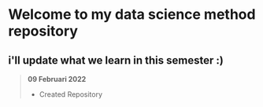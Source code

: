 # Welcome to my data science method repository
## i'll update what we learn in this semester :) 

> <b> 09 Februari 2022</b>
> - Created Repository


